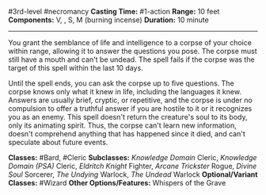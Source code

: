#3rd-level #necromancy
**Casting Time:** #1-action
**Range:** 10 feet
**Components:** V, , S, M (burning incense)
**Duration:** 10 minute

---

You grant the semblance of life and intelligence to a corpse of your choice within range, allowing it to answer the questions you pose. The corpse must still have a mouth and can't be undead. The spell fails if the corpse was the target of this spell within the last 10 days.

Until the spell ends, you can ask the corpse up to five questions. The corpse knows only what it knew in life, including the languages it knew. Answers are usually brief, cryptic, or repetitive, and the corpse is under no compulsion to offer a truthful answer if you are hostile to it or it recognizes you as an enemy. This spell doesn't return the creature's soul to its body, only its animating spirit. Thus, the corpse can't learn new information, doesn't comprehend anything that has happened since it died, and can't speculate about future events.


**Classes:** #Bard, #Cleric
**Subclasses:** *Knowledge Domain* Cleric, *Knowledge Domain (PSA)* Cleric, *Eldritch Knight* Fighter, *Arcane Trickster* Rogue, *Divine Soul* Sorcerer, *The Undying* Warlock, *The Undead* Warlock
**Optional/Variant Classes:** #Wizard
**Other Options/Features:** Whispers of the Grave
